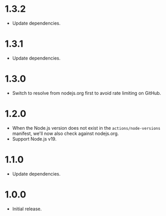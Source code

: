 # 1.3.2

- Update dependencies.

# 1.3.1

- Update dependencies.

# 1.3.0

- Switch to resolve from nodejs.org first to avoid rate limiting on GitHub.

# 1.2.0

- When the Node.js version does not exist in the `actions/node-versions` manifest, we'll now also
  check against nodejs.org.
- Support Node.js v19.

# 1.1.0

- Update dependencies.

# 1.0.0

- Initial release.
